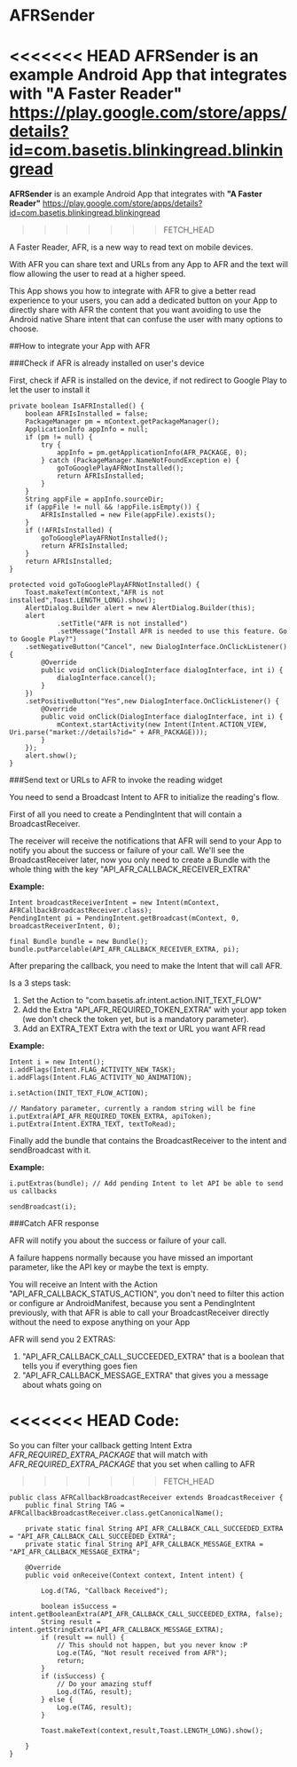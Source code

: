 AFRSender
==========

<<<<<<< HEAD
AFRSender is an example Android App that integrates with "A Faster Reader" https://play.google.com/store/apps/details?id=com.basetis.blinkingread.blinkingread
=======
**AFRSender** is an example Android App that integrates with **"A Faster Reader"** https://play.google.com/store/apps/details?id=com.basetis.blinkingread.blinkingread
>>>>>>> FETCH_HEAD

A Faster Reader, AFR, is a new way to read text on mobile devices.

With AFR you can share text and URLs from any App to AFR and the text will flow allowing the user to read at a higher speed.

This App shows you how to integrate with AFR to give a better read experience to your users, you can add a dedicated button on your App to directly share with AFR the content that you want avoiding to use the Android native Share intent that can confuse the user with many options to choose.

##How to integrate your App with AFR


###Check if AFR is already installed on user's device

First, check if AFR is installed on the device, if not redirect to Google Play to let the user to install it

    private boolean IsAFRInstalled() {
        boolean AFRIsInstalled = false;
        PackageManager pm = mContext.getPackageManager();
        ApplicationInfo appInfo = null;
        if (pm != null) {
            try {
                appInfo = pm.getApplicationInfo(AFR_PACKAGE, 0);
            } catch (PackageManager.NameNotFoundException e) {
                goToGooglePlayAFRNotInstalled();
                return AFRIsInstalled;
            }
        }
        String appFile = appInfo.sourceDir;
        if (appFile != null && !appFile.isEmpty()) {
            AFRIsInstalled = new File(appFile).exists();
        }
        if (!AFRIsInstalled) {
            goToGooglePlayAFRNotInstalled();
            return AFRIsInstalled;
        }
        return AFRIsInstalled;
    }

    protected void goToGooglePlayAFRNotInstalled() {
        Toast.makeText(mContext,"AFR is not installed",Toast.LENGTH_LONG).show();
        AlertDialog.Builder alert = new AlertDialog.Builder(this);
        alert
                .setTitle("AFR is not installed")
                .setMessage("Install AFR is needed to use this feature. Go to Google Play?")
        .setNegativeButton("Cancel", new DialogInterface.OnClickListener() {
            @Override
            public void onClick(DialogInterface dialogInterface, int i) {
                dialogInterface.cancel();
            }
        })
        .setPositiveButton("Yes",new DialogInterface.OnClickListener() {
            @Override
            public void onClick(DialogInterface dialogInterface, int i) {
                mContext.startActivity(new Intent(Intent.ACTION_VIEW, Uri.parse("market://details?id=" + AFR_PACKAGE)));
            }
        });
        alert.show();
    }

###Send text or URLs to AFR to invoke the reading widget

You need to send a Broadcast Intent to AFR to initialize the reading's flow.

First of all you need to create a PendingIntent that will contain a BroadcastReceiver.

The receiver will receive the notifications that AFR will send to your App to notify you about the success or failure of your call.
We'll see the BroadcastReceiver later, now you only need to create a Bundle with the whole thing with the key "API_AFR_CALLBACK_RECEIVER_EXTRA"

__Example:__

    Intent broadcastReceiverIntent = new Intent(mContext, AFRCallbackBroadcastReceiver.class);
    PendingIntent pi = PendingIntent.getBroadcast(mContext, 0, broadcastReceiverIntent, 0);

    final Bundle bundle = new Bundle();
    bundle.putParcelable(API_AFR_CALLBACK_RECEIVER_EXTRA, pi);
    

After preparing the callback, you need to make the Intent that will call AFR.

Is a 3 steps task:

1. Set the Action to "com.basetis.afr.intent.action.INIT_TEXT_FLOW"
2. Add the Extra "API_AFR_REQUIRED_TOKEN_EXTRA" with your app token (we don't check the token yet, but is a mandatory parameter).
3. Add an EXTRA_TEXT Extra with the text or URL you want AFR read

__Example:__

  
    Intent i = new Intent();
    i.addFlags(Intent.FLAG_ACTIVITY_NEW_TASK);
    i.addFlags(Intent.FLAG_ACTIVITY_NO_ANIMATION);

    i.setAction(INIT_TEXT_FLOW_ACTION);

    // Mandatory parameter, currently a random string will be fine
    i.putExtra(API_AFR_REQUIRED_TOKEN_EXTRA, apiToken);
    i.putExtra(Intent.EXTRA_TEXT, textToRead);
       
Finally add the bundle that contains the BroadcastReceiver to the intent and sendBroadcast with it.

__Example:__

    i.putExtras(bundle); // Add pending Intent to let API be able to send us callbacks

    sendBroadcast(i);

###Catch AFR response

AFR will notify you about the success or failure of your call. 

A failure happens normally because you have missed an important parameter, like the API key or maybe the text is empty.

You will receive an Intent with the Action "API_AFR_CALLBACK_STATUS_ACTION", you don't need to filter this action or configure ar AndroidManifest, because you sent a PendingIntent previously, with that AFR is able to call your BroadcastReceiver directly without the need to expose anything on your App

AFR will send you 2 EXTRAS:

1. "API_AFR_CALLBACK_CALL_SUCCEEDED_EXTRA" that is a boolean that tells you if everything goes fien
2. "API_AFR_CALLBACK_MESSAGE_EXTRA" that gives you a message about whats going on

<<<<<<< HEAD
__Code:__
=======
So you can filter your callback getting Intent Extra *AFR_REQUIRED_EXTRA_PACKAGE* that will match with *AFR_REQUIRED_EXTRA_PACKAGE* that you set when calling to AFR
>>>>>>> FETCH_HEAD

    public class AFRCallbackBroadcastReceiver extends BroadcastReceiver {
        public final String TAG = AFRCallbackBroadcastReceiver.class.getCanonicalName();

        private static final String API_AFR_CALLBACK_CALL_SUCCEEDED_EXTRA = "API_AFR_CALLBACK_CALL_SUCCEEDED_EXTRA";
        private static final String API_AFR_CALLBACK_MESSAGE_EXTRA = "API_AFR_CALLBACK_MESSAGE_EXTRA";

        @Override
        public void onReceive(Context context, Intent intent) {

            Log.d(TAG, "Callback Received");

            boolean isSuccess = intent.getBooleanExtra(API_AFR_CALLBACK_CALL_SUCCEEDED_EXTRA, false);
            String result = intent.getStringExtra(API_AFR_CALLBACK_MESSAGE_EXTRA);
            if (result == null) {
                // This should not happen, but you never know :P
                Log.e(TAG, "Not result received from AFR");
                return;
            }
            if (isSuccess) {
                // Do your amazing stuff
                Log.d(TAG, result);
            } else {
                Log.e(TAG, result);
            }

            Toast.makeText(context,result,Toast.LENGTH_LONG).show();

        }
    }


